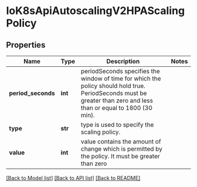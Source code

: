 # IoK8sApiAutoscalingV2HPAScalingPolicy

## Properties
Name | Type | Description | Notes
------------ | ------------- | ------------- | -------------
**period_seconds** | **int** | periodSeconds specifies the window of time for which the policy should hold true. PeriodSeconds must be greater than zero and less than or equal to 1800 (30 min). | 
**type** | **str** | type is used to specify the scaling policy. | 
**value** | **int** | value contains the amount of change which is permitted by the policy. It must be greater than zero | 

[[Back to Model list]](../README.md#documentation-for-models) [[Back to API list]](../README.md#documentation-for-api-endpoints) [[Back to README]](../README.md)


